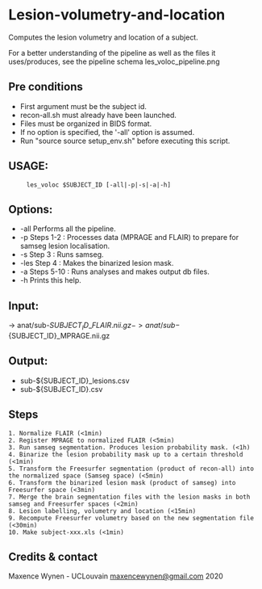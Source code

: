 # Lesion-volumetry-and-location
Computes the lesion volumetry and location of a subject.

For a better understanding of the pipeline as well as the files it uses/produces, see the pipeline schema les_voloc_pipeline.png


## Pre conditions
  - First argument must be the subject id.
  - recon-all.sh must already have been launched.
  - Files must be organized in BIDS format.
  - If no option is specified, the '-all' option is assumed.
  - Run "source source setup_env.sh" before executing this script.

## USAGE:

         les_voloc $SUBJECT_ID [-all|-p|-s|-a|-h]


## Options:
  - -all   Performs all the pipeline.
  - -p     Steps 1-2  : Processes data (MPRAGE and FLAIR) to prepare for samseg lesion localisation.
  - -s     Step 3     : Runs samseg.
  - -les   Step 4     : Makes the binarized lesion mask.
  - -a     Steps 5-10 : Runs analyses and makes output db files.
  - -h     Prints this help.

## Input:
  -> anat/sub-${SUBJECT_ID}\_FLAIR.nii.gz
  -> anat/sub-${SUBJECT_ID}\_MPRAGE.nii.gz

## Output:
  - sub-${SUBJECT_ID}\_lesions.csv
  - sub-${SUBJECT_ID}.csv

## Steps
    1. Normalize FLAIR (<1min)
    2. Register MPRAGE to normalized FLAIR (<5min)
    3. Run samseg segmentation. Produces lesion probability mask. (<1h)
    4. Binarize the lesion probability mask up to a certain threshold (<1min)
    5. Transform the Freesurfer segmentation (product of recon-all) into the normalized space (Samseg space) (<5min)
    6. Transform the binarized lesion mask (product of samseg) into Freesurfer space (<3min)
    7. Merge the brain segmentation files with the lesion masks in both samseg and Freesurfer spaces (<2min)
    8. Lesion labelling, volumetry and location (<15min)
    9. Recompute Freesurfer volumetry based on the new segmentation file (<30min)
    10. Make subject-xxx.xls (<1min)


## Credits & contact

Maxence Wynen - UCLouvain
maxencewynen@gmail.com
2020
